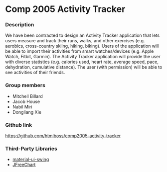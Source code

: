 # Comp 2005 Activity Tracker

### Description 
  We have been contracted to design an Activity Tracker application that lets users measure and track their runs, walks, and other exercises (e.g. aerobics, cross-country skiing, hiking, biking). Users of the application will be able to import their activities from smart watches/devices (e.g. Apple Watch, Fitbit, Garmin). The Activity Tracker application will provide the user with diverse statistics (e.g. calories used, heart rate, average speed, pace, dehydration, cumulative distance). The user (with permission) will be able to see activities of their friends. 

### Group members
* Mitchell Billard
* Jacob House
* Nabil Miri
* Dongliang Xie

### Github link
https://github.com/htmlboss/comp2005-activity-tracker

### Third-Party Libraries
* [material-ui-swing](https://github.com/atarw/material-ui-swing)
* [JFreeChart](http://www.jfree.org/jfreechart/)
